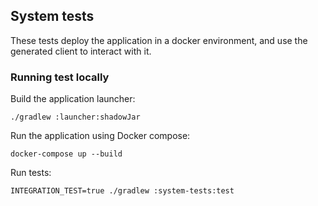 ## System tests

These tests deploy the application in a docker environment, and use the generated client to interact with it.

### Running test locally

Build the application launcher:

```
./gradlew :launcher:shadowJar
```

Run the application using Docker compose:

```
docker-compose up --build
```

Run tests:
```
INTEGRATION_TEST=true ./gradlew :system-tests:test
```